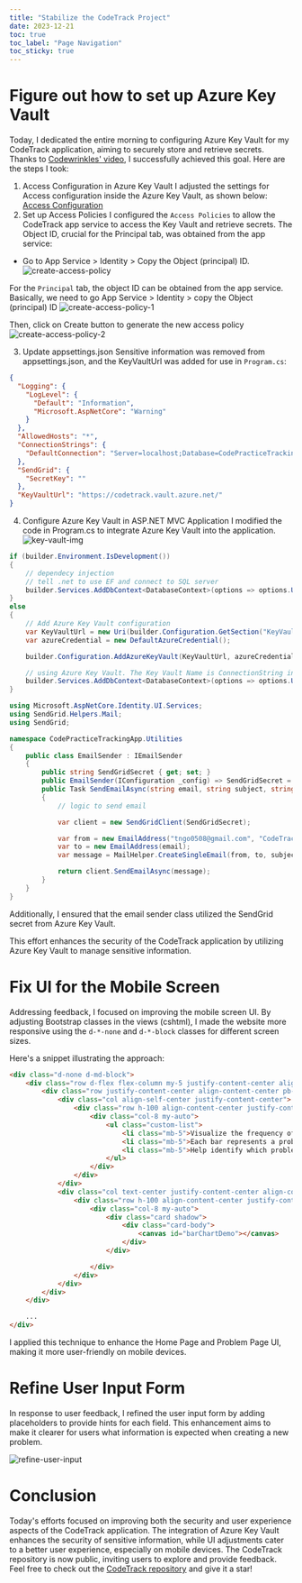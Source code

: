```yaml
---
title: "Stabilize the CodeTrack Project"
date: 2023-12-21
toc: true
toc_label: "Page Navigation"
toc_sticky: true
---
```

# Figure out how to set up Azure Key Vault
Today, I dedicated the entire morning to configuring Azure Key Vault for my CodeTrack application, aiming to securely store and retrieve secrets. Thanks to [Codewrinkles' video](https://www.youtube.com/watch?v=I8p8j5MuMAo), I successfully achieved this goal. Here are the steps I took:

1. Access Configuration in Azure Key Vault
I adjusted the settings for Access configuration inside the Azure Key Vault, as shown below:
[Access Configuration](/assets/images/access-configuration.png)
2. Set up Access Policies
I configured the `Access Policies` to allow the CodeTrack app service to access the Key Vault and retrieve secrets. The Object ID, crucial for the Principal tab, was obtained from the app service:

- Go to App Service > Identity > Copy the Object (principal) ID.
![create-access-policy](/assets/images/2023-12-21_15-31-22-create-access-policy.png)

For the `Principal` tab, the object ID can be obtained from the app service. Basically, we need to go App Service > Identity > copy the Object (principal) ID
![create-access-policy-1](/assets/images/2023-12-21_15-34-53-create-access-policy-1.png)

Then, click on Create button to generate the new access policy
![create-access-policy-2](/assets/images/2023-12-21_15-37-02-create-access-policy-2.png)

3. Update appsettings.json
Sensitive information was removed from appsettings.json, and the KeyVaultUrl was added for use in `Program.cs`:

```json
{
  "Logging": {
    "LogLevel": {
      "Default": "Information",
      "Microsoft.AspNetCore": "Warning"
    }
  },
  "AllowedHosts": "*",
  "ConnectionStrings": {
    "DefaultConnection": "Server=localhost;Database=CodePracticeTrackingApp;Trusted_Connection=True;TrustServerCertificate=true;Integrated Security=True;"
  },
  "SendGrid": {
    "SecretKey": ""
  },
  "KeyVaultUrl": "https://codetrack.vault.azure.net/"
}
```
4. Configure Azure Key Vault in ASP.NET MVC Application
I modified the code in Program.cs to integrate Azure Key Vault into the application.
![key-vault-img](/assets/images/2023-12-21_15-43-19-key-vault-img.png)

```csharp
if (builder.Environment.IsDevelopment())
{
    // dependecy injection
    // tell .net to use EF and connect to SQL server 
    builder.Services.AddDbContext<DatabaseContext>(options => options.UseSqlServer(builder.Configuration.GetConnectionString("DefaultConnection")));
}
else
{
    // Add Azure Key Vault configuration
    var KeyVaultUrl = new Uri(builder.Configuration.GetSection("KeyVaultUrl").Value!);
    var azureCredential = new DefaultAzureCredential();

    builder.Configuration.AddAzureKeyVault(KeyVaultUrl, azureCredential);

    // using Azure Key Vault. The Key Vault Name is ConnectionString in this case
    builder.Services.AddDbContext<DatabaseContext>(options => options.UseSqlServer(builder.Configuration["ConnectionString"]));
}
```

```csharp
using Microsoft.AspNetCore.Identity.UI.Services;
using SendGrid.Helpers.Mail;
using SendGrid;

namespace CodePracticeTrackingApp.Utilities
{
    public class EmailSender : IEmailSender
    {
        public string SendGridSecret { get; set; }
        public EmailSender(IConfiguration _config) => SendGridSecret = _config["SendGridSecret"] ??= _config.GetValue<string>("SendGrid:SecretKey");
        public Task SendEmailAsync(string email, string subject, string htmlMessage)
        {
            // logic to send email

            var client = new SendGridClient(SendGridSecret);

            var from = new EmailAddress("tngo0508@gmail.com", "CodeTrack");
            var to = new EmailAddress(email);
            var message = MailHelper.CreateSingleEmail(from, to, subject, "", htmlMessage);

            return client.SendEmailAsync(message);
        }
    }
}

```
Additionally, I ensured that the email sender class utilized the SendGrid secret from Azure Key Vault.

This effort enhances the security of the CodeTrack application by utilizing Azure Key Vault to manage sensitive information.

# Fix UI for the Mobile Screen
Addressing feedback, I focused on improving the mobile screen UI. By adjusting Bootstrap classes in the views (cshtml), I made the website more responsive using the `d-*-none` and `d-*-block` classes for different screen sizes.

Here's a snippet illustrating the approach:
```html
<div class="d-none d-md-block">
    <div class="row d-flex flex-column my-5 justify-content-center align-content-center">
        <div class="row justify-content-center align-content-center pb-5">
            <div class="col align-self-center justify-content-center">
                <div class="row h-100 align-content-center justify-content-center">
                    <div class="col-8 my-auto">
                        <ul class="custom-list">
                            <li class="mb-5">Visualize the frequency of each problem</li>
                            <li class="mb-5">Each bar represents a problem, and the height corresponds to the frequency</li>
                            <li class="mb-5">Help identify which problems are more common</li>
                        </ul>
                    </div>
                </div>
            </div>
            <div class="col text-center justify-content-center align-content-center">
                <div class="row h-100 align-content-center justify-content-center">
                    <div class="col-8 my-auto">
                        <div class="card shadow">
                            <div class="card-body">
                                <canvas id="barChartDemo"></canvas>
                            </div>
                        </div>

                    </div>
                </div>
            </div>
        </div>
    </div>

    ...
</div>
```

I applied this technique to enhance the Home Page and Problem Page UI, making it more user-friendly on mobile devices.

# Refine User Input Form

In response to user feedback, I refined the user input form by adding placeholders to provide hints for each field. This enhancement aims to make it clearer for users what information is expected when creating a new problem.

![refine-user-input](/assets/images/2023-12-21_16-18-38-refine-user-input.png)

# Conclusion
Today's efforts focused on improving both the security and user experience aspects of the CodeTrack application. The integration of Azure Key Vault enhances the security of sensitive information, while UI adjustments cater to a better user experience, especially on mobile devices. The CodeTrack repository is now public, inviting users to explore and provide feedback. Feel free to check out the [CodeTrack repository](https://github.com/tngo0508/CodePracticeTrackingApp) and give it a star!